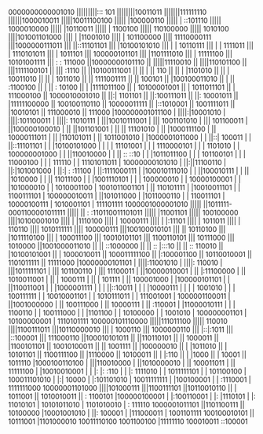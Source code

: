 0000000000001010
|||||||||::: 101
||||||||10011011
|||||||111111110
||||||1000010011
|||||10011100100
||||| |100000110
||||| | ::101110
||||| 1000010000
|||||  |10110011
|||||  | 1100100
|||||  110100000
|||||    1010100
||||101001101000
|||| | |11001010
|||| | 101100000
|||| 11110000111
|||1000000111011
||| ||::11101101
||| |10100101010
||| | | 10110111
||| | |  1111011
||| | 1110101011
||| |    1011101
||| 100000101101
|||  |1101111010
|||  |  11111100
|||  10101001111
|||   : : 111000
||10000000101110
|| |||||11110010
|| ||||110101100
|| |||1111100101
|| |||     :1110
|| ||10100111001
|| || | ||   110
|| || | |1101010
|| || | 10011010
|| || |  1011010
|| || 1111001111
|| ||     100101
|| |100100011010
|| | || :1100100
|| | || :  10100
|| | |1111011100
|| | 10100001001
|| |  1011011101
|| |   111000100
|| 1000010001010
||  ||:| 1101101
||  ||:100111011
||  ||: 10001011
||  |11111100000
||  100100110110
||   10000011111
||    |::1010001
||    1001111011
||     |10010101
||     111000010
||        111000
|100000001011100
| ||||:|10001010
| ||||:101100011
| ||||: 11010111
| |||10010111001
| ||| 1001101010
| |||  101100011
| ||100000100010
| || ||101101001
| || || 11101010
| || |1000111100
| || 10000111011
| ||  |110101011
| ||  1011001010
| |1000001011000
| | ||::| 100011
| | ||::11101101
| | |10100101000
| | | | 11101001
| | | 1110000101
| | |    1101010
| | 100000001000
| |  ||110010000
| |  ||  :: ::10
| |  |1011011100
| |  | 101100101
| |  |  11000100
| |  |    111110
| |  11101011011
| 10000000101010
|  ||:||11100110
|  ||:|101001000
|  ||:| : :11100
|  ||:1111000111
|  |100010111010
|  | ||100010111
|  | || |1010000
|  | || 11011100
|  | |1001110101
|  | | 100000010
|  | 10000100001
|  |  |101000010
|  |  1010001100
|  1001011001101
|   || 110101111
|   |10010011101
|   | 1100111101
|   100000010011
|    ||101011000
|    |1011000110
|    | 110011101
|    10000100111
|     1010001101
|      111101111
1000001000001010
 ||||| ||1011111-0001100001011111
 ||||| || :      :110110011101011
 ||||| |11001101
 ||||| 100100000
 ||||10100001010
 |||| | |1110100
 |||| | 10000111
 |||| |  |:11101
 |||| |  1011011
 |||| |   110110
 |||| 1010111111
 ||||  100000111
 |||100100010101
 ||| || 10110100
 ||| |1011110100
 ||| | 100011100
 ||| 10010101101
 |||  1100110101
 |||    10111000
 |||     1010000
 ||1001000011010
 || || ::1000000
 || || :: |:::10
 || || :: 110010
 || |10100101001
 || | 1000010011
 || 100011111100
 ||  |:100001100
 ||  10110010001
 ||   1101011111
 ||     11111000
 |10000000101101
 | ||||:11001010
 | ||||:  110010
 | |||1011111101
 | ||| 101100110
 | |||  11100011
 | ||10000010001
 | || |:11100000
 | || 1010011001
 | ||  | 1000111
 | ||  |  101111
 | ||  100001000
 | |100000101101
 | | ||110011001
 | | |1000001111
 | | | ||::10011
 | | | |10000111
 | | | | 1001010
 | | | 100111111
 | | 10010001101
 | |  1010111011
 | |   111001001
 | 1000001100011
 |  ||1001000000
 |  || 100111000
 |  ||  10000111
 |  ||   :110001
 |  |11000010111
 |  |  | 1100110
 |  |  100111000
 |  |   |1101100
 |  |   10100000
 |  |    1001010
 |  100000001101
 |   10100000001
 |    1110101111
 100000101110000
  |||||111011100
  |||||   110010
  ||||1100111011
  |||10110000010
  ||| |  1000110
  ||| 1000000110
  |||  |::|:1011
  |||  |::100001
  |||  111000110
  ||100010101011
  || ||110110101
  || ||  1000011
  || |1100101101
  || 10010100011
  ||  || 1001111
  ||  |100000010
  ||  | |1011010
  ||  | 10101101
  ||  1100111100
  ||    |1110000
  ||    10100011
  ||     | |:110
  ||     | |1000
  ||     | 10001
  ||     1011110
  |1000100110100
  | |||110010000
  | ||1010000010
  | || 100011011
  | ||  11111100
  | |10010010001
  | | |: |: :110
  | | |: 1111010
  | | 1011111101
  | |  101100100
  | 100011101010
  |  |:|   10000
  |  |:101101010
  |  10011111111
  |   |100100001
  |   | :1110001
  |   1111111000
  10000001101000
   ||||101000111
   |||1100111101
   ||10110010110
   || |  1011001
   || 1010010011
   ||  : 1100101
   |100000100001
   | |:100110001
   | |: |1110101
   | |: 11010101
   | 10101011010
   |  1101010010
   |    : 111110
   1000001011101
    ||1101100111
    ||  10100000
    |10001001010
    | ||: 100001
    | |111000011
    | 1001101111
    100100010101
     || 10111001
     |1101000010
     10011110100
      1001100100
       |11111110
       100010011
        ::100001

